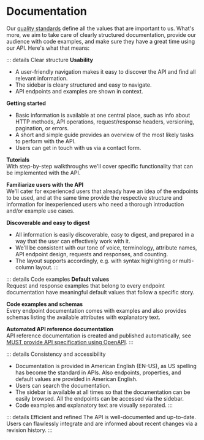 # Documentation

Our [quality standards](./quality-standards.md) define all the values that are important to us.
What's more, we aim to take care of clearly structured documentation, provide our audience with code examples, and make sure they have a great time using our API.
Here's what that means:

::: details Clear structure
**Usability**

- A user-friendly navigation makes it easy to discover the API and find all relevant information.
- The sidebar is cleary structured and easy to navigate.
- API endpoints and examples are shown in context.

**Getting started**

- Basic information is available at one central place, such as info about HTTP methods, API operations, request/response headers, versioning, pagination, or errors.
- A short and simple guide provides an overview of the most likely tasks to perform with the API.
- Users can get in touch with us via a contact form.

**Tutorials**  
With step-by-step walkthroughs we'll cover specific functionality that can be implemented with the API.

**Familiarize users with the API**  
We'll cater for experienced users that already have an idea of the endpoints to be used, and at the same time provide the respective structure and information for inexperienced users who need a thorough introduction and/or example use cases.

**Discoverable and easy to digest**

- All information is easily discoverable, easy to digest, and prepared in a way that the user can effectively work with it.
- We'll be consistent with our tone of voice, terminology, attribute names, API endpoint design, requests and responses, and counting.
- The layout supports accordingly, e.g. with syntax highlighting or multi-column layout.
  :::

::: details Code examples
**Default values**  
Request and response examples that belong to every endpoint documentation have meaningful default values that follow a specific story.

**Code examples and schemas**  
Every endpoint documentation comes with examples and also provides schemas listing the available attributes with explanatory text.

**Automated API reference documentation**  
API reference documentation is created and published automatically, see [MUST provide API specification using OpenAPI](../../rest/contract/openapi/rules/must-provide-api-specification-using-openapi-for-rest-apis.md).
:::

::: details Consistency and accessibility

- Documentation is provided in American English (EN-US), as US spelling has become the standard in APIs. Also endpoints, properties, and default values are provided in American English.
- Users can search the documentation.
- The sidebar is available at all times so that the documentation can be easily browsed. All the endpoints can be accessed via the sidebar.
- Code examples and explanatory text are visually separated.
  :::

::: details Efficient and refined
The API is well-documented and up-to-date.  
Users can flawlessly integrate and are informed about recent changes via a revision history.
:::